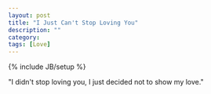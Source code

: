 ```yaml
---
layout: post
title: "I Just Can't Stop Loving You"
description: ""
category: 
tags: [Love]
---
```

{% include JB/setup %}

"I didn't stop loving you, I just decided not to show my love."

